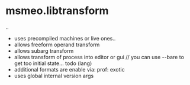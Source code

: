 # msmeo.libtransform
..
- uses precompiled machines or live ones.. 
- allows freeform operand transform
- allows subarg transform
- allows transform of process into editor or gui // you can use --bare to get too initial state... todo (lang)
- additional formats are enable via: prof: exotic
- uses global internal version args
